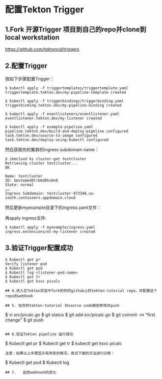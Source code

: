 # 配置Tekton Trigger

## 1.Fork 开源Trigger 项目到自己的repo并clone到local workstation
https://github.com/tektoncd/triggers

## 2.配置Trigger
按如下步骤配置Trigger：
```
$ kubectl apply -f triggertemplates/triggertemplate.yaml
triggertemplate.tekton.dev/my-pipeline-template created

$ kubectl apply -f triggerbindings/triggerbinding.yaml
triggerbinding.tekton.dev/my-pipeline-binding created

$ kubectl apply -f eventlisteners/eventlistener.yaml
eventlistener.tekton.dev/my-listener created

$ kubectl apply -f example-pipeline.yaml
pipeline.tekton.dev/build-and-deploy-pipeline configured
task.tekton.dev/source-to-image configured
task.tekton.dev/deploy-using-kubectl configured
```

然后获取你的集群的ingress subdomain name：
```
$ ibmcloud ks cluster-get testcluster
Retrieving cluster testcluster...
OK

Name: testcluster
ID: bmvtemed0lrb6d8hv0n0
State: normal
……
Ingress Subdomain: testcluster-973348.us-south.containers.appdomain.cloud
```

然后更新myexample目录下的ingress.yaml文件：

再apply ingress文件:
```
$ kubectl apply -f myexample/ingress.yaml
ingress.extensions/el-my-listener created
```

## 3.验证Trigger配置成功
```
$ Kubectl get pr 
Verify listener pod
$ Kubectl get pod
$ Kubectl log <listener-pod-name>
$ Kubectl get tr
$ kubectl get ksvc picalc

## 4.进入在Tekton实验中fork的你的github上的tekton-tutorial repo，并配置这个repo的webhook
 
## 5. 在你的tekton-tutorial 对source code做些修改并push 

```
$ vi src/picalc.go
$ git status
$ git add src/picalc.go
$ git commit -m "first change"
$ git push
```
 
## 6.验证Tekton pipeline 运行成功
```
$ Kubectl get pr 
$ Kubectl get tr
$ kubectl get ksvc picalc
```
注意：如果以上步骤显示有失败的情况，尝试下面的方法进行诊断：
```
$ Kubectl get pod
$ Kubectl log <listener-pod-name>
```
## 7.	监控webhook的变化


 
